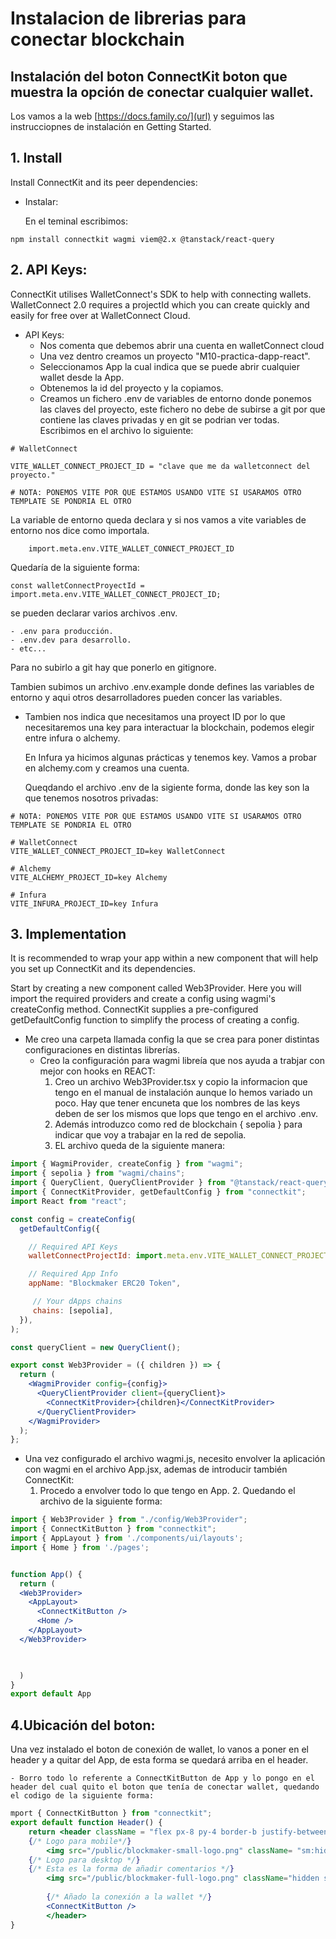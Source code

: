 # Instalacion de librerias para conectar blockchain 
## Instalación del boton ConnectKit boton que muestra la opción de conectar cualquier wallet.

Los vamos a la web [https://docs.family.co/](url) y seguimos las instrucciopnes de instalación en Getting Started.

## 1. Install
Install ConnectKit and its peer dependencies:


- Instalar:

	En el teminal escribimos:
```
npm install connectkit wagmi viem@2.x @tanstack/react-query
```

## 2. API Keys:

ConnectKit utilises WalletConnect's SDK to help with connecting wallets. WalletConnect 2.0 requires a projectId
which you can create quickly and easily for free over at WalletConnect Cloud.

- API Keys:
	- Nos comenta que debemos abrir una cuenta en walletConnect cloud
	- Una vez dentro creamos un proyecto "M10-practica-dapp-react".
	- Seleccionamos App la cual indica que se puede abrir cualquier wallet desde la App.
	- Obtenemos la id del proyecto y la copiamos.
	- Creamos un fichero .env de variables de entorno donde ponemos las claves del proyecto, este fichero no debe de subirse a git por que contiene las claves privadas y en git se podrian ver todas.
Escribimos en el archivo lo siguiente:
```
# WalletConnect

VITE_WALLET_CONNECT_PROJECT_ID = "clave que me da walletconnect del proyecto."

# NOTA: PONEMOS VITE POR QUE ESTAMOS USANDO VITE SI USARAMOS OTRO TEMPLATE SE PONDRIA EL OTRO 
```


La variable de entorno queda declara y si nos vamos a vite variables de entorno nos dice como importala.

```
	import.meta.env.VITE_WALLET_CONNECT_PROJECT_ID

```


Quedaría de la siguiente forma:

```
const walletConnectProyectId = import.meta.env.VITE_WALLET_CONNECT_PROJECT_ID;
```

se pueden declarar varios archivos .env.

	- .env para producción.
	- .env.dev para desarrollo.
	- etc...

Para no subirlo a git hay que ponerlo en gitignore.

Tambien subimos un archivo .env.example donde defines las variables de entorno y aqui otros desarrolladores pueden concer las variables.



- Tambien nos indica que necesitamos una proyect ID por lo que necesitaremos una key para interactuar la blockchain, podemos elegir entre infura o alchemy.

	En Infura ya hicimos algunas prácticas y tenemos key.
	Vamos a probar en alchemy.com y creamos una cuenta.

	Queqdando el archivo .env de la sigiente forma, donde las key son la que tenemos nosotros 	privadas:


```
# NOTA: PONEMOS VITE POR QUE ESTAMOS USANDO VITE SI USARAMOS OTRO TEMPLATE SE PONDRIA EL OTRO 

# WalletConnect
VITE_WALLET_CONNECT_PROJECT_ID=key WalletConnect

# Alchemy
VITE_ALCHEMY_PROJECT_ID=key Alchemy

# Infura
VITE_INFURA_PROJECT_ID=key Infura
```
## 3. Implementation
It is recommended to wrap your app within a new component that will help you set up ConnectKit and its dependencies.

Start by creating a new component called 
Web3Provider. Here you will import the required providers and create a config using wagmi's createConfig
 method. ConnectKit supplies a pre-configured getDefaultConfig function to simplify the process of creating a config.

- Me creo una carpeta llamada config la que se crea para poner distintas configuraciones en distintas librerías.
	- Creo la configuración para wagmi libreía que nos ayuda a trabjar con mejor con hooks en REACT:
		1. Creo un archivo Web3Provider.tsx y copio la informacion que tengo en el manual de instalación aunque lo hemos variado un poco. Hay que tener encuneta que los nombres de las keys deben de ser los mismos que lops que tengo en el archivo .env.
		2. Además introduzco como red de blockchain { sepolia } para indicar que voy a trabajar en la red de sepolia.
		3. EL archivo queda de la siguiente manera:
```jsx
import { WagmiProvider, createConfig } from "wagmi";
import { sepolia } from "wagmi/chains";
import { QueryClient, QueryClientProvider } from "@tanstack/react-query";
import { ConnectKitProvider, getDefaultConfig } from "connectkit";
import React from "react";

const config = createConfig(
  getDefaultConfig({

    // Required API Keys
    walletConnectProjectId: import.meta.env.VITE_WALLET_CONNECT_PROJECT_ID!,

    // Required App Info
    appName: "Blockmaker ERC20 Token",

     // Your dApps chains
     chains: [sepolia],
  }),
);

const queryClient = new QueryClient();

export const Web3Provider = ({ children }) => {
  return (
    <WagmiProvider config={config}>
      <QueryClientProvider client={queryClient}>
        <ConnectKitProvider>{children}</ConnectKitProvider>
      </QueryClientProvider>
    </WagmiProvider>
  );
};
```

- Una vez configurado el archivo wagmi.js, necesito envolver la aplicación con wagmi en el archivo App.jsx, ademas de introducir también ConnectKit:
	1. Procedo a envolver todo lo que tengo en App.	2. Quedando el archivo de la siguiente forma:
```jsx
import { Web3Provider } from "./config/Web3Provider";
import { ConnectKitButton } from "connectkit";
import { AppLayout } from './components/ui/layouts';
import { Home } from './pages';


function App() {
  return (
  <Web3Provider>
    <AppLayout>
      <ConnectKitButton />
      <Home />
    </AppLayout>
  </Web3Provider>
   


  )
}
export default App
```
## 4.Ubicación del boton:

Una vez instalado el boton de conexión de wallet, lo vanos a poner en el header y a quitar del App, de esta forma se quedará arriba en el header.

	- Borro todo lo referente a ConnectKitButton de App y lo pongo en el header del cual quito el boton que tenía de conectar wallet, quedando el codigo de la siguiente forma:

```jsx
mport { ConnectKitButton } from "connectkit";
export default function Header() {
    return <header className = "flex px-8 py-4 border-b justify-between items-center bg-white"> 
    {/* Logo para mobile*/}
        <img src="/public/blockmaker-small-logo.png" className= "sm:hidden" alt="Blockmaker-logo" width={75}/>
    {/* Logo para desktop */}
    {/* Esta es la forma de añadir comentarios */} 
        <img src="/public/blockmaker-full-logo.png" className="hidden sm:flex" alt="Blockmaker-logo" width={250}/>
       
		{/* Añado la conexión a la wallet */}
        <ConnectKitButton />
        </header>
}
```
 








